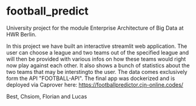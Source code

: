 # football_predict
University project for the module Enterprise Architecture of Big Data at HWR Berlin.

In this project we have built an interactive streamlit web application. The user can choose a league and two teams out of the specified league and will then be 
provided with various infos on how these teams would right now play against each other. It also shows a bunch of statistics about the two teams that may be 
interstingto the user. 
The data comes exclusively form the API "FOOTBALL-API".
The final app was dockerized and is deployed via Caprover here: https://footballpredictor.cjn-online.codes/ 

Best,
Chsiom, Florian and Lucas
